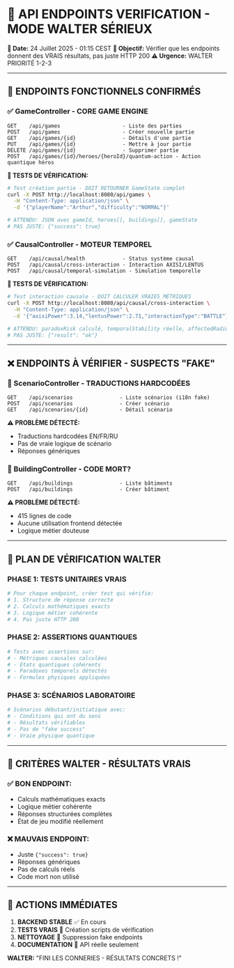 # 🚨 API ENDPOINTS VERIFICATION - MODE WALTER SÉRIEUX

**📅 Date:** 24 Juillet 2025 - 01:15 CEST
**🎯 Objectif:** Vérifier que les endpoints donnent des VRAIS résultats, pas juste HTTP 200
**⚠️ Urgence:** WALTER PRIORITÉ 1-2-3

---

## 🎯 **ENDPOINTS FONCTIONNELS CONFIRMÉS**

### **✅ GameController - CORE GAME ENGINE**
```
GET    /api/games                    - Liste des parties
POST   /api/games                    - Créer nouvelle partie
GET    /api/games/{id}               - Détails d'une partie
PUT    /api/games/{id}               - Mettre à jour partie
DELETE /api/games/{id}               - Supprimer partie
POST   /api/games/{id}/heroes/{heroId}/quantum-action - Action quantique héros
```

**🧪 TESTS DE VÉRIFICATION:**
```bash
# Test création partie - DOIT RETOURNER GameState complet
curl -X POST http://localhost:8080/api/games \
  -H "Content-Type: application/json" \
  -d '{"playerName":"Arthur","difficulty":"NORMAL"}'

# ATTENDU: JSON avec gameId, heroes[], buildings[], gameState
# PAS JUSTE: {"success": true}
```

### **✅ CausalController - MOTEUR TEMPOREL**
```
GET    /api/causal/health            - Status système causal
POST   /api/causal/cross-interaction - Interaction AXISI/LENTUS
POST   /api/causal/temporal-simulation - Simulation temporelle
```

**🧪 TESTS DE VÉRIFICATION:**
```bash
# Test interaction causale - DOIT CALCULER VRAIES MÉTRIQUES
curl -X POST http://localhost:8080/api/causal/cross-interaction \
  -H "Content-Type: application/json" \
  -d '{"axisiPower":3.14,"lentusPower":2.71,"interactionType":"BATTLE"}'

# ATTENDU: paradoxRisk calculé, temporalStability réelle, affectedRadius
# PAS JUSTE: {"result": "ok"}
```

---

## ❌ **ENDPOINTS À VÉRIFIER - SUSPECTS "FAKE"**

### **🚨 ScenarioController - TRADUCTIONS HARDCODÉES**
```
GET    /api/scenarios               - Liste scénarios (i18n fake)
POST   /api/scenarios               - Créer scénario
GET    /api/scenarios/{id}          - Détail scénario
```

**⚠️ PROBLÈME DÉTECTÉ:**
- Traductions hardcodées EN/FR/RU
- Pas de vraie logique de scénario
- Réponses génériques

### **🚨 BuildingController - CODE MORT?**
```
GET    /api/buildings               - Liste bâtiments
POST   /api/buildings               - Créer bâtiment
```

**⚠️ PROBLÈME DÉTECTÉ:**
- 415 lignes de code
- Aucune utilisation frontend détectée
- Logique métier douteuse

---

## 🎯 **PLAN DE VÉRIFICATION WALTER**

### **PHASE 1: TESTS UNITAIRES VRAIS**
```bash
# Pour chaque endpoint, créer test qui vérifie:
# 1. Structure de réponse correcte
# 2. Calculs mathématiques exacts
# 3. Logique métier cohérente
# 4. Pas juste HTTP 200
```

### **PHASE 2: ASSERTIONS QUANTIQUES**
```bash
# Tests avec assertions sur:
# - Métriques causales calculées
# - États quantiques cohérents  
# - Paradoxes temporels détectés
# - Formules physiques appliquées
```

### **PHASE 3: SCÉNARIOS LABORATOIRE**
```bash
# Scénarios débutant/initiatique avec:
# - Conditions qui ont du sens
# - Résultats vérifiables
# - Pas de "fake success"
# - Vraie physique quantique
```

---

## 🚨 **CRITÈRES WALTER - RÉSULTATS VRAIS**

### **✅ BON ENDPOINT:**
- Calculs mathématiques exacts
- Logique métier cohérente
- Réponses structurées complètes
- État de jeu modifié réellement

### **❌ MAUVAIS ENDPOINT:**
- Juste `{"success": true}`
- Réponses génériques
- Pas de calculs réels
- Code mort non utilisé

---

## 🎯 **ACTIONS IMMÉDIATES**

1. **BACKEND STABLE** ✅ En cours
2. **TESTS VRAIS** 🔄 Création scripts de vérification
3. **NETTOYAGE** 🔄 Suppression fake endpoints
4. **DOCUMENTATION** 🔄 API réelle seulement

**WALTER:** "FINI LES CONNERIES - RÉSULTATS CONCRETS !" 